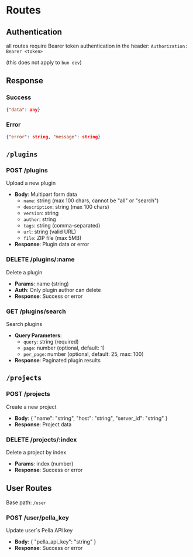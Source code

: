 # Routes

## Authentication

all routes require Bearer token authentication in the header:
`Authorization: Bearer <token>`

(this does not apply to `bun dev`)

## Response

### Success

```json
{"data": any}
```

### Error

```json
{"error": string, "message": string}
```

## `/plugins`

### POST /plugins

Upload a new plugin

- **Body**: Multipart form data
  - `name`: string (max 100 chars, cannot be "all" or "search")
  - `description`: string (max 100 chars)
  - `version`: string
  - `author`: string
  - `tags`: string (comma-separated)
  - `url`: string (valid URL)
  - `file`: ZIP file (max 5MB)
- **Response**: Plugin data or error

### DELETE /plugins/:name

Delete a plugin

- **Params**: name (string)
- **Auth**: Only plugin author can delete
- **Response**: Success or error

### GET /plugins/search

Search plugins

- **Query Parameters**:
  - `query`: string (required)
  - `page`: number (optional, default: 1)
  - `per_page`: number (optional, default: 25, max: 100)
- **Response**: Paginated plugin results

## `/projects`

### POST /projects

Create a new project

- **Body**:
  {
  "name": "string",
  "host": "string",
  "server_id": "string"
  }
- **Response**: Project data

### DELETE /projects/:index

Delete a project by index

- **Params**: index (number)
- **Response**: Success or error

## User Routes

Base path: `/user`

### POST /user/pella_key

Update user`s Pella API key

- **Body**:
  {
  "pella_api_key": "string"
  }
- **Response**: Success or error

